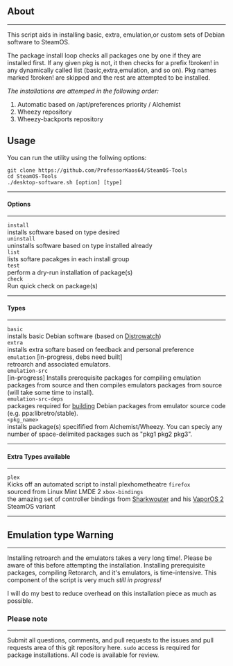 ## About
***
This script aids in installing basic, extra, emulation,or custom 
sets of Debian software to SteamOS. 

The package install loop checks all packages one by one if they are installed first. 
If any given pkg is not, it then checks for a prefix !broken! in any dynamically called list
(basic,extra,emulation, and so on). Pkg names marked !broken! are skipped and the rest are attempted to be installed. 

*The installations are attemped in the following order:*

1. Automatic based on /apt/preferences priority / Alchemist
2. Wheezy repository
3. Wheezy-backports repository

## Usage

You can run the utility using the follwing options:

```
git clone https://github.com/ProfessorKaos64/SteamOS-Tools
cd SteamOS-Tools
./desktop-software.sh [option] [type]
```

***
#### Options
***
`install`     
installs software based on type desired  
`uninstall`     
uninstalls software based on type installed already  
`list`     
lists softare pacakges in each install group  
`test`       
perform a dry-run installation of package(s)   
`check`         
Run quick check on package(s)  

***
#### Types
***
`basic`    
installs basic Debian software (based on [Distrowatch](http://distrowatch.com/table.php?distribution=debian))  
`extra`  
installs extra softare based on feedback and personal preference  
`emulation` [in-progress, debs need built]         
retroarch and associated emulators.        
`emulation-src`  
[in-progress] Installs prerequisite packages for compiling emulation packages from source and then compiles emulators packages from source (will take some time to install).           
`emulation-src-deps`            
packages required for [building](https://wiki.debian.org/CreatePackageFromPPA) Debian packages from emulator source code (e.g. ppa:libretro/stable).   
`<pkg_name>`     
installs package(s) specifified from Alchemist/Wheezy. You can speciy any number of space-delimited packages such as "pkg1 pkg2 pkg3".  

***
#### Extra Types available
***
`plex`    
Kicks off an automated script to install plexhometheatre
`firefox`    
sourced from Linux Mint LMDE 2
`xbox-bindings`    
the amazing set of controller bindings from [Sharkwouter](https://github.com/sharkwouter) and his [VaporOS 2](https://steamcommunity.com/groups/steamuniverse/discussions/1/612823460253620427/) SteamOS variant

***
## Emulation type Warning
***
Installing retroarch and the emulators takes a very long time!. Please be aware of this before attempting the installation. Installing prerequisite packages, compiling Retorarch, and it's emulators, is time-intensive. This component of the script is very much *still in progress!* 

I will do my best to reduce overhead on this installation piece as much as possible.

### Please note
***

Submit all questions, comments, and pull requests to the issues and pull requests area of this git repository here. `sudo` access is required for package installations. All code is available for review.
